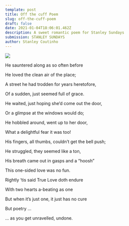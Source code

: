 ```yaml
---
template: post
title: Off the cuff Poem
slug: off-the-cuff-poem
draft: false
date: 2021-01-04T18:06:01.462Z
description: A sweet romantic poem for Stanley Sundays
submission: STANLEY SUNDAYS
author: Stanley Coutinho
---
```

![](/media/135249749_10208289785238460_1588565117466122040_n.jpg)

He sauntered along as so often before

He loved the clean air of the place;

A street he had trodden for years heretofore,

Of a sudden, just seemed full of grace.

He waited, just hoping she’d come out the door,

Or a glimpse at the windows would do;

He hobbled around, went up to her door,

What a delightful fear it was too!

His fingers, all thumbs, couldn’t get the bell push;

He struggled, they seemed like a ton,

His breath came out in gasps and a “hoosh”

This one-sided love was no fun.

Rightly ‘tis said True Love doth endure

With two hearts a-beating as one

But when it’s just one, it just has no cure

But poetry …

… as you get unravelled, undone.